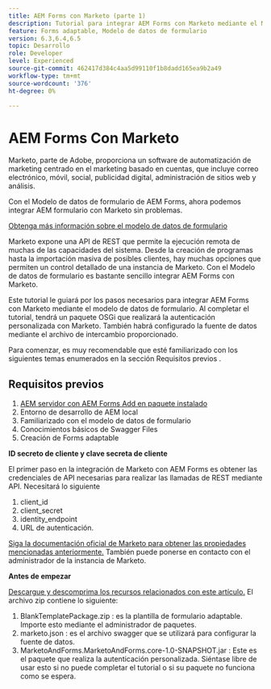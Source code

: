 ```yaml
---
title: AEM Forms con Marketo (parte 1)
description: Tutorial para integrar AEM Forms con Marketo mediante el Modelo de datos de formulario de AEM Forms.
feature: Forms adaptable, Modelo de datos de formulario
version: 6.3,6.4,6.5
topic: Desarrollo
role: Developer
level: Experienced
source-git-commit: 462417d384c4aa5d99110f1b8dadd165ea9b2a49
workflow-type: tm+mt
source-wordcount: '376'
ht-degree: 0%

---
```



# AEM Forms Con Marketo

Marketo, parte de Adobe, proporciona un software de automatización de marketing centrado en el marketing basado en cuentas, que incluye correo electrónico, móvil, social, publicidad digital, administración de sitios web y análisis.

Con el Modelo de datos de formulario de AEM Forms, ahora podemos integrar AEM formulario con Marketo sin problemas.

[Obtenga más información sobre el modelo de datos de formulario](https://helpx.adobe.com/experience-manager/6-5/forms/using/data-integration.html)

Marketo expone una API de REST que permite la ejecución remota de muchas de las capacidades del sistema. Desde la creación de programas hasta la importación masiva de posibles clientes, hay muchas opciones que permiten un control detallado de una instancia de Marketo. Con el Modelo de datos de formulario es bastante sencillo integrar AEM Forms con Marketo.

Este tutorial le guiará por los pasos necesarios para integrar AEM Forms con Marketo mediante el modelo de datos de formulario. Al completar el tutorial, tendrá un paquete OSGi que realizará la autenticación personalizada con Marketo. También habrá configurado la fuente de datos mediante el archivo de intercambio proporcionado.

Para comenzar, es muy recomendable que esté familiarizado con los siguientes temas enumerados en la sección Requisitos previos .

## Requisitos previos

1. [AEM servidor con AEM Forms Add en paquete instalado](/help/forms/adaptive-forms/installing-aem-form-on-windows-tutorial-use.md)
1. Entorno de desarrollo de AEM local
1. Familiarizado con el modelo de datos de formulario
1. Conocimientos básicos de Swagger Files
1. Creación de Forms adaptable

**ID secreto de cliente y clave secreta de cliente**

El primer paso en la integración de Marketo con AEM Forms es obtener las credenciales de API necesarias para realizar las llamadas de REST mediante API. Necesitará lo siguiente

1. client_id
1. client_secret
1. identity_endpoint
1. URL de autenticación.

[Siga la documentación oficial de Marketo para obtener las propiedades mencionadas anteriormente.](https://developers.marketo.com/rest-api/) También puede ponerse en contacto con el administrador de la instancia de Marketo.

**Antes de empezar**

[Descargue y descomprima los recursos relacionados con este artículo.](assets/aemformsandmarketo.zip) El archivo zip contiene lo siguiente:

1. BlankTemplatePackage.zip : es la plantilla de formulario adaptable. Importe esto mediante el administrador de paquetes.
1. marketo.json : es el archivo swagger que se utilizará para configurar la fuente de datos.
1. MarketoAndForms.MarketoAndForms.core-1.0-SNAPSHOT.jar : Este es el paquete que realiza la autenticación personalizada. Siéntase libre de usar esto si no puede completar el tutorial o si su paquete no funciona como se espera.
